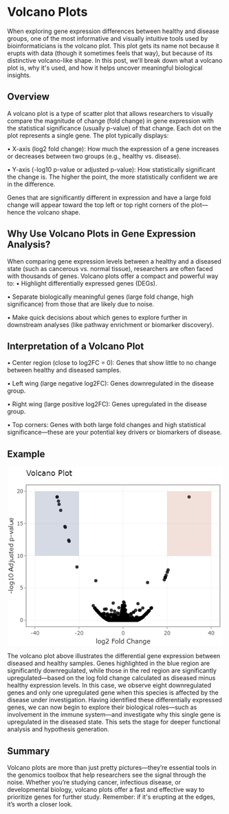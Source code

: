 # Volcano Plots

When exploring gene expression differences between healthy and disease groups, one of the most informative and visually intuitive tools used by bioinformaticians is the volcano plot. This plot gets its name not because it erupts with data (though it sometimes feels that way), but because of its distinctive volcano-like shape. In this post, we'll break down what a volcano plot is, why it's used, and how it helps uncover meaningful biological insights.

## Overview
A volcano plot is a type of scatter plot that allows researchers to visually compare the magnitude of change (fold change) in gene expression with the statistical significance (usually p-value) of that change. Each dot on the plot represents a single gene.
The plot typically displays:

•	X-axis (log2 fold change): How much the expression of a gene increases or decreases between two groups (e.g., healthy vs. disease).

•	Y-axis (-log10 p-value or adjusted p-value): How statistically significant the change is. The higher the point, the more statistically confident we are in the difference.

Genes that are significantly different in expression and have a large fold change will appear toward the top left or top right corners of the plot—hence the volcano shape.

## Why Use Volcano Plots in Gene Expression Analysis?
When comparing gene expression levels between a healthy and a diseased state (such as cancerous vs. normal tissue), researchers are often faced with thousands of genes. Volcano plots offer a compact and powerful way to:
•	Highlight differentially expressed genes (DEGs).

•	Separate biologically meaningful genes (large fold change, high significance) from those that are likely due to noise.

•	Make quick decisions about which genes to explore further in downstream analyses (like pathway enrichment or biomarker discovery).

## Interpretation of a Volcano Plot
•	Center region (close to log2FC = 0): Genes that show little to no change between healthy and diseased samples.

•	Left wing (large negative log2FC): Genes downregulated in the disease group.

•	Right wing (large positive log2FC): Genes upregulated in the disease group.

•	Top corners: Genes with both large fold changes and high statistical significance—these are your potential key drivers or biomarkers of disease.

## Example

![plot](https://github.com/DerekDoelling/volcano_plots/blob/main/6bddaf7b-d671-4d8b-9c10-6ce8799085eb.jpg)

The volcano plot above illustrates the differential gene expression between diseased and healthy samples. Genes highlighted in the blue region are significantly downregulated, while those in the red region are significantly upregulated—based on the log fold change calculated as diseased minus healthy expression levels. In this case, we observe eight downregulated genes and only one upregulated gene when this species is affected by the disease under investigation. Having identified these differentially expressed genes, we can now begin to explore their biological roles—such as involvement in the immune system—and investigate why this single gene is upregulated in the diseased state. This sets the stage for deeper functional analysis and hypothesis generation.

## Summary
Volcano plots are more than just pretty pictures—they’re essential tools in the genomics toolbox that help researchers see the signal through the noise. Whether you’re studying cancer, infectious disease, or developmental biology, volcano plots offer a fast and effective way to prioritize genes for further study. Remember: if it's erupting at the edges, it’s worth a closer look.
